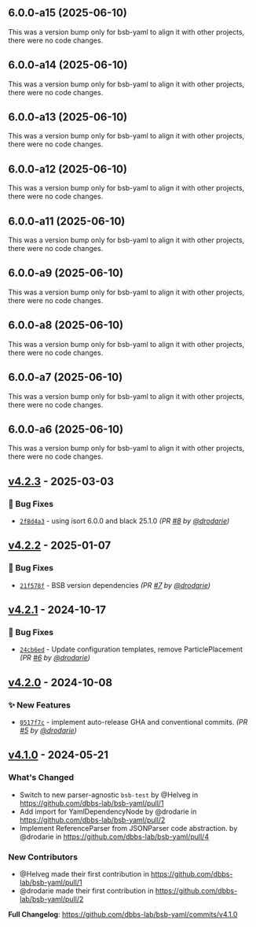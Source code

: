 ## 6.0.0-a15 (2025-06-10)

This was a version bump only for bsb-yaml to align it with other projects, there were no code changes.

## 6.0.0-a14 (2025-06-10)

This was a version bump only for bsb-yaml to align it with other projects, there were no code changes.

## 6.0.0-a13 (2025-06-10)

This was a version bump only for bsb-yaml to align it with other projects, there were no code changes.

## 6.0.0-a12 (2025-06-10)

This was a version bump only for bsb-yaml to align it with other projects, there were no code changes.

## 6.0.0-a11 (2025-06-10)

This was a version bump only for bsb-yaml to align it with other projects, there were no code changes.

## 6.0.0-a9 (2025-06-10)

This was a version bump only for bsb-yaml to align it with other projects, there were no code changes.

## 6.0.0-a8 (2025-06-10)

This was a version bump only for bsb-yaml to align it with other projects, there were no code changes.

## 6.0.0-a7 (2025-06-10)

This was a version bump only for bsb-yaml to align it with other projects, there were no code changes.

## 6.0.0-a6 (2025-06-10)

This was a version bump only for bsb-yaml to align it with other projects, there were no code changes.

## [v4.2.3] - 2025-03-03
### :bug: Bug Fixes
- [`2f8d4a3`](https://github.com/dbbs-lab/bsb-yaml/commit/2f8d4a33e8f2081f4ac920f05dd8c948fe2f2092) - using isort 6.0.0 and black 25.1.0 *(PR [#8](https://github.com/dbbs-lab/bsb-yaml/pull/8) by [@drodarie](https://github.com/drodarie))*


## [v4.2.2] - 2025-01-07
### :bug: Bug Fixes
- [`21f578f`](https://github.com/dbbs-lab/bsb-yaml/commit/21f578f2c4e5d20b80d225ab29fbd986fb24cf62) - BSB version dependencies *(PR [#7](https://github.com/dbbs-lab/bsb-yaml/pull/7) by [@drodarie](https://github.com/drodarie))*


## [v4.2.1] - 2024-10-17
### :bug: Bug Fixes
- [`24cb6ed`](https://github.com/dbbs-lab/bsb-yaml/commit/24cb6edfbb782227daba05cc6f51723d75d83eb0) - Update configuration templates, remove ParticlePlacement *(PR [#6](https://github.com/dbbs-lab/bsb-yaml/pull/6) by [@drodarie](https://github.com/drodarie))*


## [v4.2.0] - 2024-10-08
### :sparkles: New Features
- [`0517f7c`](https://github.com/dbbs-lab/bsb-yaml/commit/0517f7c9115f35f7a856be23db93ddafef6e09e7) - implement auto-release GHA and conventional commits. *(PR [#5](https://github.com/dbbs-lab/bsb-yaml/pull/5) by [@drodarie](https://github.com/drodarie))*


## [v4.1.0] - 2024-05-21
### What's Changed
* Switch to new parser-agnostic `bsb-test` by @Helveg in https://github.com/dbbs-lab/bsb-yaml/pull/1
* Add import for YamlDependencyNode by @drodarie in https://github.com/dbbs-lab/bsb-yaml/pull/2
* Implement ReferenceParser from JSONParser code abstraction. by @drodarie in https://github.com/dbbs-lab/bsb-yaml/pull/4

### New Contributors
* @Helveg made their first contribution in https://github.com/dbbs-lab/bsb-yaml/pull/1
* @drodarie made their first contribution in https://github.com/dbbs-lab/bsb-yaml/pull/2

**Full Changelog**: https://github.com/dbbs-lab/bsb-yaml/commits/v4.1.0

[v4.1.0]: https://github.com/dbbs-lab/bsb-yaml/compare/v4.0.0...v4.1.0
[v4.2.0]: https://github.com/dbbs-lab/bsb-yaml/compare/v4.1.0...v4.2.0
[v4.2.1]: https://github.com/dbbs-lab/bsb-yaml/compare/v4.2.0...v4.2.1
[v4.2.2]: https://github.com/dbbs-lab/bsb-yaml/compare/v4.2.1...v4.2.2
[v4.2.3]: https://github.com/dbbs-lab/bsb-yaml/compare/v4.2.2...v4.2.3
